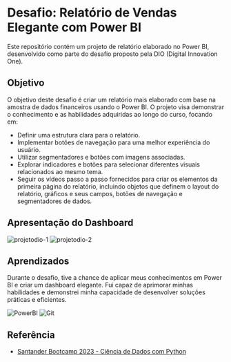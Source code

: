 # Desafio: Relatório de Vendas Elegante com Power BI

Este repositório contém um projeto de relatório elaborado no Power BI, desenvolvido como parte do desafio proposto pela DIO (Digital Innovation One).

## Objetivo

O objetivo deste desafio é criar um relatório mais elaborado com base na amostra de dados financeiros usando o Power BI. O projeto visa demonstrar o conhecimento e as habilidades adquiridas ao longo do curso, focando em:

 - Definir uma estrutura clara para o relatório.
 - Implementar botões de navegação para uma melhor experiência do usuário.
 - Utilizar segmentadores e botões com imagens associadas.
 - Explorar indicadores e botões para selecionar diferentes visuais relacionados ao mesmo tema.
 - Seguir os vídeos passo a passo fornecidos para criar os elementos da primeira página do relatório, incluindo objetos que definem o layout do relatório, gráficos e seus campos, botões de navegação e segmentadores de dados.

## Apresentação do Dashboard 

![projetodio-1](https://github.com/oiRudy/desafio_dio_sa_2_PBI/assets/139499341/face49ec-f66c-4cd7-91e6-6d321aa0b506)
![projetodio-2](https://github.com/oiRudy/desafio_dio_sa_2_PBI/assets/139499341/63f4b759-66d6-4bd4-9be5-706b16aba410)

## Aprendizados

Durante o desafio, tive a chance de aplicar meus conhecimentos em Power BI e criar um dashboard elegante. Fui capaz de aprimorar minhas habilidades e demonstrei minha capacidade de desenvolver soluções práticas e eficientes.

![PowerBI](https://img.shields.io/badge/PowerBi-000?style=for-the-badge&logo=powerbi&logoColor=green) 
![Git](https://img.shields.io/badge/Git-000?style=for-the-badge&logo=git&logoColor=E94D5F) 

## Referência

 - [Santander Bootcamp 2023 - Ciência de Dados com Python](https://web.dio.me/track/santander-bootcamp-2023-ciencia-de-dados-com-python)

